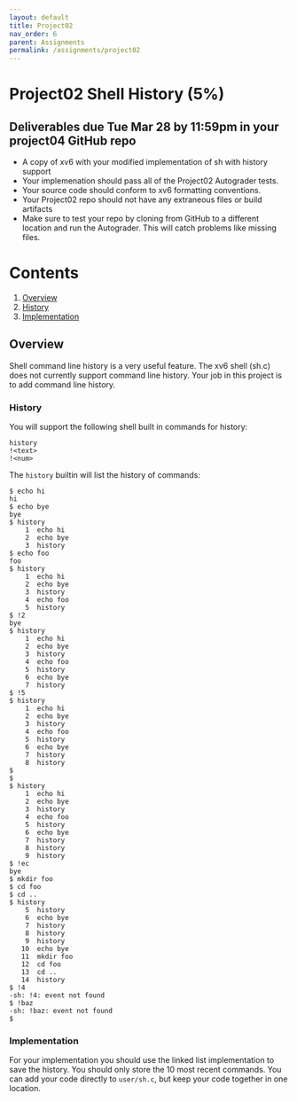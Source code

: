 ```yaml
---
layout: default
title: Project02
nav_order: 6
parent: Assignments
permalink: /assignments/project02
---
```


# Project02 Shell History (5%)

## Deliverables due Tue Mar 28 by 11:59pm in your project04 GitHub repo

- A copy of xv6 with your modified implementation of sh with history support
- Your implemenation should pass all of the Project02 Autograder tests.
- Your source code should conform to xv6 formatting conventions.
- Your Project02 repo should not have any extraneous files or build artifacts
- Make sure to test your repo by cloning from GitHub to a different location and run the Autograder. This will catch problems like missing files.

# Contents
1. [Overview](#overview)
2. [History](#history)
3. [Implementation](#implementation)

## Overview

Shell command line history is a very useful feature. The xv6 shell (sh.c) does not currently support command line history. Your job in this project is to add command line history.

### History

You will support the following shell built in commands for history:

```text
history
!<text>
!<num>
```
The ```history``` builtin will list the history of commands:

```text
$ echo hi
hi
$ echo bye
bye
$ history
    1  echo hi
    2  echo bye
    3  history
$ echo foo
foo
$ history
    1  echo hi
    2  echo bye
    3  history
    4  echo foo
    5  history
$ !2
bye
$ history
    1  echo hi
    2  echo bye
    3  history
    4  echo foo
    5  history
    6  echo bye
    7  history
$ !5
$ history
    1  echo hi
    2  echo bye
    3  history
    4  echo foo
    5  history
    6  echo bye
    7  history
    8  history
$
$
$ history
    1  echo hi
    2  echo bye
    3  history
    4  echo foo
    5  history
    6  echo bye
    7  history
    8  history
    9  history
$ !ec
bye
$ mkdir foo
$ cd foo
$ cd ..
$ history
    5  history
    6  echo bye
    7  history
    8  history
    9  history
   10  echo bye
   11  mkdir foo
   12  cd foo
   13  cd ..
   14  history
$ !4
-sh: !4: event not found
$ !baz
-sh: !baz: event not found
$
```

### Implementation

For your implementation you should use the linked list implementation to save the history. You should only store the 10 most recent commands. You can add your code directly to ```user/sh.c```, but keep your code together in one location.
